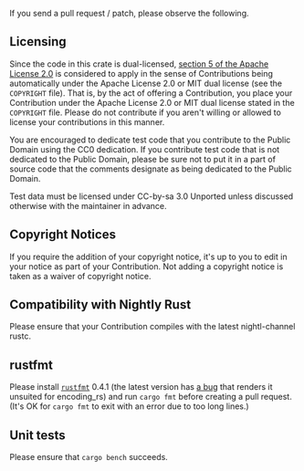 If you send a pull request / patch, please observe the following.

## Licensing

Since the code in this crate is dual-licensed,
[section 5 of the Apache License 2.0](https://www.apache.org/licenses/LICENSE-2.0#contributions)
is considered to apply in the sense of Contributions being automatically
under the Apache License 2.0 or MIT dual license (see the `COPYRIGHT` file).
That is, by the act of offering a Contribution, you place your Contribution
under the Apache License 2.0 or MIT dual license stated in the `COPYRIGHT`
file. Please do not contribute if you aren't willing or allowed to license your
contributions in this manner.

You are encouraged to dedicate test code that you contribute to the Public
Domain using the CC0 dedication. If you contribute test code that is not
dedicated to the Public Domain, please be sure not to put it in a part of
source code that the comments designate as being dedicated to the Public
Domain.

Test data must be licensed under CC-by-sa 3.0 Unported unless discussed
otherwise with the maintainer in advance.

## Copyright Notices

If you require the addition of your copyright notice, it's up to you to edit in
your notice as part of your Contribution. Not adding a copyright notice is
taken as a waiver of copyright notice.

## Compatibility with Nightly Rust

Please ensure that your Contribution compiles with the latest nightl-channel
rustc.

## rustfmt

Please install [`rustfmt`](https://github.com/rust-lang-nursery/rustfmt) 0.4.1
(the latest version has
[a bug](https://github.com/rust-lang-nursery/rustfmt/issues/1149) that renders
it unsuited  for encoding_rs) and run `cargo fmt` before creating a pull
request. (It's OK for `cargo fmt` to exit with an error due to too long lines.)

## Unit tests

Please ensure that `cargo bench` succeeds.
